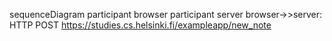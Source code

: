 sequenceDiagram
    participant browser
    participant server
    browser->>server: HTTP POST https://studies.cs.helsinki.fi/exampleapp/new_note

